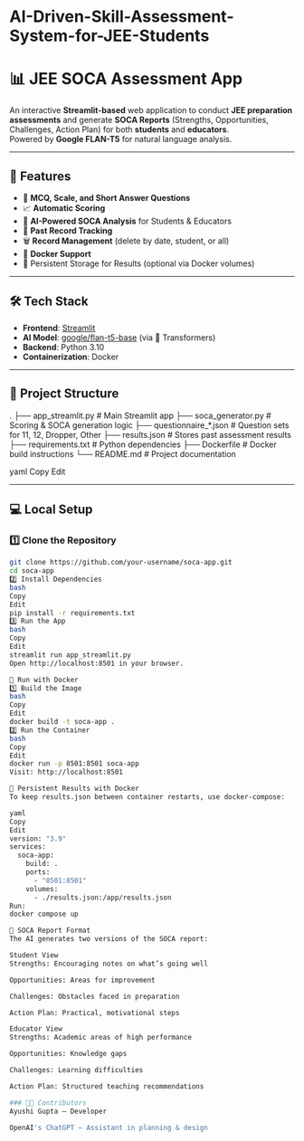# AI-Driven-Skill-Assessment-System-for-JEE-Students

# 📊 JEE SOCA Assessment App

An interactive **Streamlit-based** web application to conduct **JEE preparation assessments** and generate **SOCA Reports** (Strengths, Opportunities, Challenges, Action Plan) for both **students** and **educators**.  
Powered by **Google FLAN-T5** for natural language analysis.

---

## 🚀 Features

- 🎯 **MCQ, Scale, and Short Answer Questions**
- 📈 **Automatic Scoring**
- 🧠 **AI-Powered SOCA Analysis** for Students & Educators
- 📜 **Past Record Tracking**
- 🗑 **Record Management** (delete by date, student, or all)
- 🐳 **Docker Support**
- 💾 Persistent Storage for Results (optional via Docker volumes)

---

## 🛠 Tech Stack

- **Frontend**: [Streamlit](https://streamlit.io/)
- **AI Model**: [google/flan-t5-base](https://huggingface.co/google/flan-t5-base) (via 🤗 Transformers)
- **Backend**: Python 3.10
- **Containerization**: Docker

---

## 📂 Project Structure

.
├── app_streamlit.py # Main Streamlit app
├── soca_generator.py # Scoring & SOCA generation logic
├── questionnaire_*.json # Question sets for 11, 12, Dropper, Other
├── results.json # Stores past assessment results
├── requirements.txt # Python dependencies
├── Dockerfile # Docker build instructions
└── README.md # Project documentation

yaml
Copy
Edit

---

## 💻 Local Setup

### 1️⃣ Clone the Repository
```bash
git clone https://github.com/your-username/soca-app.git
cd soca-app
2️⃣ Install Dependencies
bash
Copy
Edit
pip install -r requirements.txt
3️⃣ Run the App
bash
Copy
Edit
streamlit run app_streamlit.py
Open http://localhost:8501 in your browser.

🐳 Run with Docker
1️⃣ Build the Image
bash
Copy
Edit
docker build -t soca-app .
2️⃣ Run the Container
bash
Copy
Edit
docker run -p 8501:8501 soca-app
Visit: http://localhost:8501

💾 Persistent Results with Docker
To keep results.json between container restarts, use docker-compose:

yaml
Copy
Edit
version: "3.9"
services:
  soca-app:
    build: .
    ports:
      - "8501:8501"
    volumes:
      - ./results.json:/app/results.json
Run:
docker compose up

📜 SOCA Report Format
The AI generates two versions of the SOCA report:

Student View
Strengths: Encouraging notes on what’s going well

Opportunities: Areas for improvement

Challenges: Obstacles faced in preparation

Action Plan: Practical, motivational steps

Educator View
Strengths: Academic areas of high performance

Opportunities: Knowledge gaps

Challenges: Learning difficulties

Action Plan: Structured teaching recommendations

### 🧑‍💻 Contributors
Ayushi Gupta – Developer

OpenAI's ChatGPT – Assistant in planning & design






















